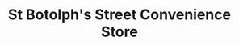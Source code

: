 ---
title: "St Botolph's Street Convenience Store"
url: /colchester/st-botolphs-street-convenience-store/
shop: convenience
---